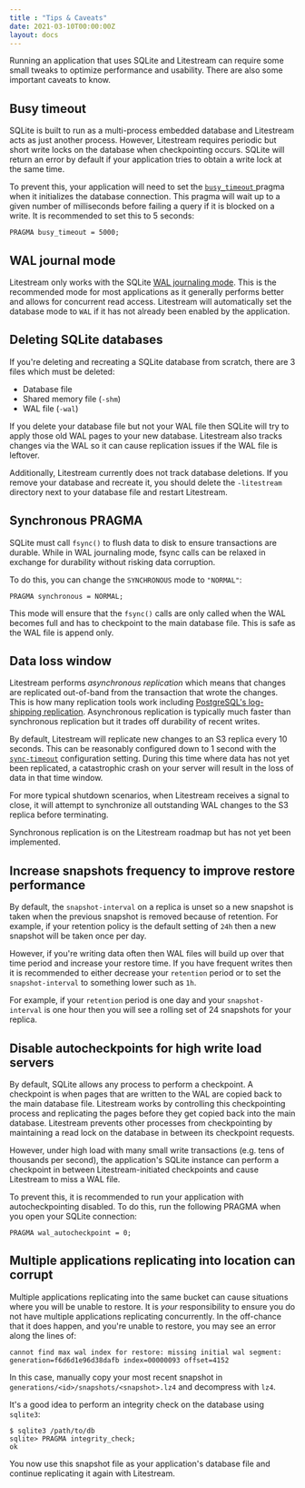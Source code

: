 ```yaml
---
title : "Tips & Caveats"
date: 2021-03-10T00:00:00Z
layout: docs
---
```


Running an application that uses SQLite and Litestream can require some small
tweaks to optimize performance and usability. There are also some important
caveats to know.


## Busy timeout

SQLite is built to run as a multi-process embedded database and Litestream acts
as just another process. However, Litestream requires periodic but short write
locks on the database when checkpointing occurs. SQLite will return an error by
default if your application tries to obtain a write lock at the same time.

To prevent this, your application will need to set the [`busy_timeout`
][busy_timeout] pragma when it initializes the database connection. This pragma
will wait up to a given number of milliseconds before failing a query if it is
blocked on a write. It is recommended to set this to 5 seconds:

```
PRAGMA busy_timeout = 5000;
```

[busy_timeout]: https://www.sqlite.org/pragma.html#pragma_busy_timeout


## WAL journal mode

Litestream only works with the SQLite [WAL journaling mode][wal]. This is the
recommended mode for most applications as it generally performs better and
allows for concurrent read access. Litestream will automatically set the
database mode to `WAL` if it has not already been enabled by the application.

[wal]: https://sqlite.org/wal.html


## Deleting SQLite databases

If you're deleting and recreating a SQLite database from scratch, there are 3
files which must be deleted:

- Database file
- Shared memory file (`-shm`)
- WAL file (`-wal`)

If you delete your database file but not your WAL file then SQLite will try to
apply those old WAL pages to your new database. Litestream also tracks changes
via the WAL so it can cause replication issues if the WAL file is leftover.

Additionally, Litestream currently does not track database deletions. If you
remove your database and recreate it, you should delete the `-litestream`
directory next to your database file and restart Litestream.



## Synchronous PRAGMA

SQLite must call `fsync()` to flush data to disk to ensure transactions are
durable. While in WAL journaling mode, fsync calls can be relaxed in exchange
for durability without risking data corruption.

To do this, you can change the `SYNCHRONOUS` mode to `"NORMAL"`:

```
PRAGMA synchronous = NORMAL;
```

This mode will ensure that the `fsync()` calls are only called when the WAL
becomes full and has to checkpoint to the main database file. This is safe as
the WAL file is append only.


## Data loss window

Litestream performs _asynchronous replication_ which means that changes are
replicated out-of-band from the transaction that wrote the changes. This is how
many replication tools work including [PostgreSQL's log-shipping
replication][pg]. Asynchronous replication is typically much faster than
synchronous replication but it trades off durability of recent writes.

By default, Litestream will replicate new changes to an S3 replica every 10
seconds. This can be reasonably configured down to 1 second with the
[`sync-timeout`][s3-replica] configuration setting. During this time where data
has not yet been replicated, a catastrophic crash on your server will result in
the loss of data in that time window.

For more typical shutdown scenarios, when Litestream receives a signal to close,
it will attempt to synchronize all outstanding WAL changes to the S3 replica before terminating.

Synchronous replication is on the Litestream roadmap but has not yet been
implemented.

## Increase snapshots frequency to improve restore performance

By default, the `snapshot-interval` on a replica is unset so a new snapshot is
taken when the previous snapshot is removed because of retention. For example,
if your retention policy is the default setting of `24h` then a new snapshot
will be taken once per day.

However, if you're writing data often then WAL files will build up over that
time period and increase your restore time. If you have frequent writes then it
is recommended to either decrease your `retention` period or to set the
`snapshot-interval` to something lower such as `1h`.

For example, if your `retention` period is one day and your `snapshot-interval`
is one hour then you will see a rolling set of 24 snapshots for your replica.


## Disable autocheckpoints for high write load servers

By default, SQLite allows any process to perform a checkpoint. A checkpoint is
when pages that are written to the WAL are copied back to the main database
file. Litestream works by controlling this checkpointing process and
replicating the pages before they get copied back into the main database.
Litestream prevents other processes from checkpointing by maintaining a read
lock on the database in between its checkpoint requests.

However, under high load with many small write transactions (e.g. tens of
thousands per second), the application's SQLite instance can perform a
checkpoint in between Litestream-initiated checkpoints and cause Litestream
to miss a WAL file.

To prevent this, it is recommended to run your application with
autocheckpointing disabled. To do this, run the following PRAGMA when you
open your SQLite connection:

```
PRAGMA wal_autocheckpoint = 0;
```

## Multiple applications replicating into location can corrupt

Multiple applications replicating into the same bucket can cause situations
where you will be unable to restore. It is _your_ responsibility to ensure you
do not have multiple applications replicating concurrently. In the off-chance
that it does happen, and you're unable to restore, you may see an error along
the lines of:

```
cannot find max wal index for restore: missing initial wal segment: generation=f6d6d1e96d38dafb index=00000093 offset=4152
```

In this case, manually copy your most recent snapshot in
`generations/<id>/snapshots/<snapshot>.lz4` and decompress with `lz4`.

It's a good idea to perform an integrity check on the database using `sqlite3`:

```
$ sqlite3 /path/to/db
sqlite> PRAGMA integrity_check;
ok
```

You now use this snapshot file as your application's database file and continue
replicating it again with Litestream.

[pg]: https://www.postgresql.org/docs/9.3/warm-standby.html
[s3-replica]: https://litestream.io/reference/config/#s3-replica


